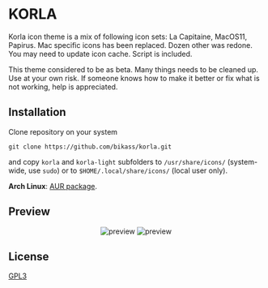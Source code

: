 # KORLA

Korla icon theme is a mix of following icon sets: La Capitaine, MacOS11, Papirus.
Mac specific icons has been replaced. Dozen other was redone.
You may need to update icon cache. Script is included.

This theme considered to be as beta. Many things needs to be cleaned up. Use at your own risk.
If someone knows how to make it better or fix what is not working, help is appreciated.


## Installation

Clone repository on your system

    git clone https://github.com/bikass/korla.git

and copy `korla` and `korla-light` subfolders to `/usr/share/icons/` (system-wide, use `sudo`) or to `$HOME/.local/share/icons/` (local user only).

<strong>Arch Linux</strong>: <a href="https://aur.archlinux.org/packages/korla-icon-theme/">AUR package</a>.


## Preview

<section align="center">
  <img src="https://github.com/bikass/korla/blob/master/im1.png" alt="preview"/>
  <img src="https://github.com/bikass/korla/blob/master/im2.png" alt="preview"/>
</section>


## License

<a href="https://www.gnu.org/licenses/gpl-3.0-standalone.html">GPL3</a>

